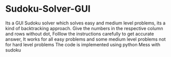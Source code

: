 # Sudoku-Solver-GUI
Its a GUI Sudoku solver which solves easy and medium level problems, its a kind of backtracking approach.
Give the numbers in the respective column and rows without dot,
Folllow the instructions carefully to get accurate answer,
It works for all easy problems and some medium level problems not for hard level problems
The code is implemented using python
Mess with sudoku
